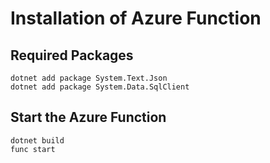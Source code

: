 # Installation of Azure Function



## Required Packages


```
dotnet add package System.Text.Json
dotnet add package System.Data.SqlClient
```


## Start the Azure Function

```
dotnet build
func start
```


